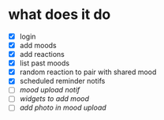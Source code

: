 # what does it do

- [x] login
- [x] add moods
- [x] add reactions
- [x] list past moods
- [x] random reaction to pair with shared mood
- [x] scheduled reminder notifs
- [ ] *mood upload notif*
- [ ] *widgets to add mood*
- [ ] *add photo in mood upload*
